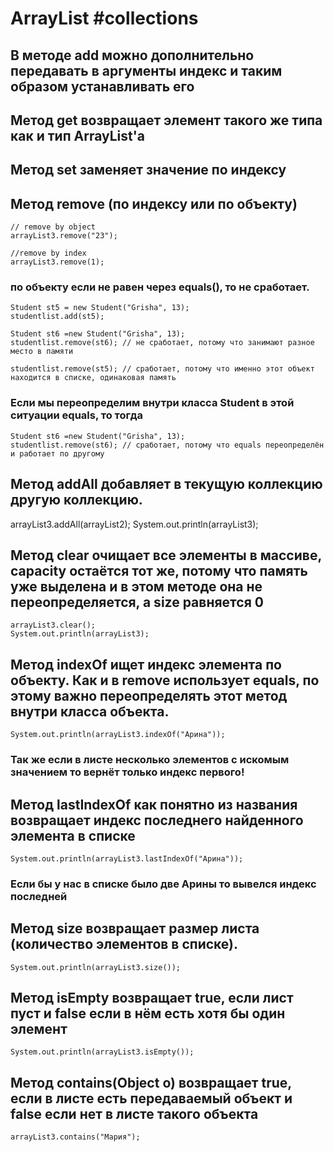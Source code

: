 # ArrayList #collections

## В методе add можно дополнительно передавать в аргументы индекс и таким образом устанавливать его

## Метод get возвращает элемент такого же типа как и тип ArrayList'a

## Метод set заменяет значение по индексу

## Метод remove (по индексу или по объекту)
```
// remove by object
arrayList3.remove("23");

//remove by index
arrayList3.remove(1);
```

### по объекту если не равен через equals(), то не сработает.
```
Student st5 = new Student("Grisha", 13);
studentlist.add(st5);

Student st6 =new Student("Grisha", 13);
studentlist.remove(st6); // не сработает, потому что занимают разное место в памяти

studentlist.remove(st5); // сработает, потому что именно этот объект находится в списке, одинаковая память
```
### Если мы переопределим внутри класса Student в этой ситуации equals, то тогда
```
Student st6 =new Student("Grisha", 13);
studentlist.remove(st6); // сработает, потому что equals переопределён и работает по другому
```

## Метод addAll добавляет в текущую коллекцию другую коллекцию.
arrayList3.addAll(arrayList2);
System.out.println(arrayList3);

## Метод clear очищает все элементы в массиве, capacity остаётся тот же, потому что память уже выделена и в этом методе она не переопределяется, а size равняется 0
```
arrayList3.clear();
System.out.println(arrayList3);
```

## Метод indexOf ищет индекс элемента по объекту. Как и в remove использует equals, по этому важно переопределять этот метод внутри класса объекта.
```
System.out.println(arrayList3.indexOf("Арина"));
```
### Так же если в листе несколько элементов с искомым значением то вернёт только индекс первого!

## Метод lastIndexOf как понятно из названия возвращает индекс последнего найденного элемента в списке
```
System.out.println(arrayList3.lastIndexOf("Арина"));
```
### Если бы у нас в списке было две Арины то вывелся индекс последней

## Метод size возвращает размер листа (количество элементов в списке).
```
System.out.println(arrayList3.size());
```

## Метод isEmpty возвращает true, если лист пуст и false если в нём есть хотя бы один элемент
``` 
System.out.println(arrayList3.isEmpty());
```

## Метод contains(Object o) возвращает true, если в листе есть передаваемый объект и false если нет в листе такого объекта
```
arrayList3.contains("Мария");
```
